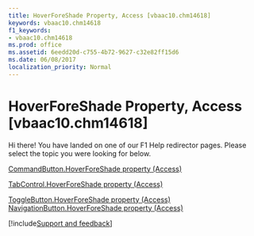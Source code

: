 ```yaml
---
title: HoverForeShade Property, Access [vbaac10.chm14618]
keywords: vbaac10.chm14618
f1_keywords:
- vbaac10.chm14618
ms.prod: office
ms.assetid: 6eedd20d-c755-4b72-9627-c32e82ff15d6
ms.date: 06/08/2017
localization_priority: Normal
---
```



# HoverForeShade Property, Access [vbaac10.chm14618]

Hi there! You have landed on one of our F1 Help redirector pages. Please select the topic you were looking for below.

[CommandButton.HoverForeShade property (Access)](https://msdn.microsoft.com/library/be9e6008-4cc4-94b5-869e-068c3b73443a%28Office.15%29.aspx)

[TabControl.HoverForeShade property (Access)](https://msdn.microsoft.com/library/854636ec-a822-be75-307a-50007938ceca%28Office.15%29.aspx)

[ToggleButton.HoverForeShade property (Access)](https://msdn.microsoft.com/library/67e4c9bf-0bcc-f79f-491c-93cb32133012%28Office.15%29.aspx)
[NavigationButton.HoverForeShade property (Access)](https://msdn.microsoft.com/library/cc98ba4b-1237-cfd7-fb44-983f0d56e512%28Office.15%29.aspx)

[!include[Support and feedback](~/includes/feedback-boilerplate.md)]